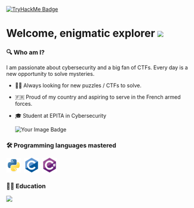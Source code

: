 [![TryHackMe Badge](https://img.shields.io/badge/TryHackMe-UserProfile-blue?logo=tryhackme)](https://tryhackme.com/p/Sorcier77)


<h1>
  Welcome, enigmatic explorer
  <img src="https://media.giphy.com/media/hvRJCLFzcasrR4ia7z/giphy.gif" width="30px"/>
</h1>

### 🔍 Who am I?

I am passionate about cybersecurity and a big fan of CTFs. Every day is a new opportunity to solve mysteries.

- 🕵️‍♂️ Always looking for new puzzles / CTFs to solve.
- 🇫🇷 Proud of my country and aspiring to serve in the French armed forces.
- 🎓 Student at EPITA in Cybersecurity

  <img src="https://tryhackme-badges.s3.amazonaws.com/Sorcier77.png" alt="Your Image Badge" />


### 🛠️ Programming languages mastered

<div>
  <img src="https://github.com/devicons/devicon/blob/master/icons/python/python-original.svg" title="Python" alt="Python" width="40" height="40"/>&nbsp;
  <img src="https://github.com/devicons/devicon/blob/master/icons/c/c-original.svg" title="C" alt="C" width="40" height="40"/>&nbsp;
  <img src="https://github.com/devicons/devicon/blob/master/icons/csharp/csharp-original.svg" title="C#" alt="C#" width="40" height="40"/>&nbsp;
</div>

### 👨‍🎓 Education
<div align="left">
  <img src="https://external-content.duckduckgo.com/iu/?u=https%3A%2F%2Ftse1.mm.bing.net%2Fth%3Fid%3DOIP.ed_w6ppMCe47UAavwxrlWQHaEK%26pid%3DApi&f=1&ipt=ac0558d1ae125b97007dd1758038ccf724fded8ae615e6de43ab01d997fc9699&ipo=images" width="300"/>
</div>
